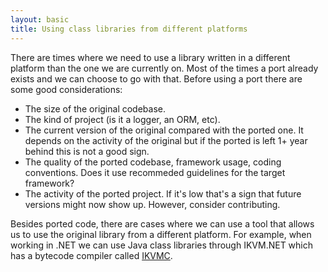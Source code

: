 ```yaml
---
layout: basic
title: Using class libraries from different platforms
---
```


<p>There are times where we need to use a library written in a different platform than the one we are currently on.&#0160;Most of the times a port already exists and we can choose to go with that.&#0160;Before using a port there are some good considerations:</p>
<ul>
<li>The size of the original codebase.</li>
<li>The kind of project (is it a logger, an&#0160;ORM, etc).</li>
<li>The current version of the original compared with the ported one. It depends on the activity of the original but if the ported is left 1+ year behind this is not a good sign.</li>
<li>The quality of the ported codebase,&#0160;framework usage, coding conventions. Does it use recommeded guidelines for the target framework?</li>
<li>The activity of the ported project. If it&#39;s low that&#39;s a sign that future versions might now show up. However, consider contributing.</li>
</ul>
<p>Besides ported code, there are cases where we can use a tool that allows us to use the original library from a different platform. For example, when working in .NET we can use Java class libraries through IKVM.NET which has a bytecode compiler called&#0160;<a href="http://www.ikvm.net/userguide/ikvmc.html" target="_blank" title="IKVM.NET Bytecode Compiler (ikvmc.exe)">IKVMC</a>.</p>

